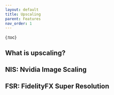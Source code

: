 ```yaml
---
layout: default
title: Upscaling
parent: Features
nav_order: 1
---
```


{:toc}

## What is upscaling?

## NIS: Nvidia Image Scaling

## FSR: FidelityFX Super Resolution

